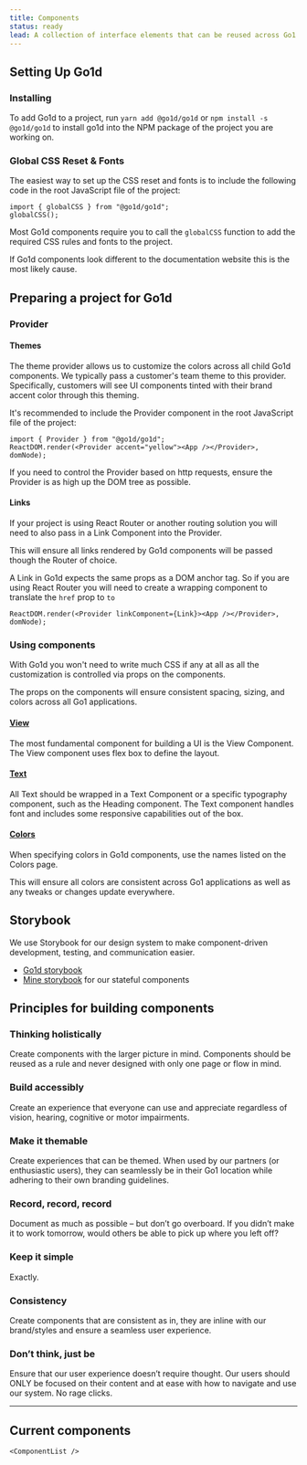```yaml
---
title: Components
status: ready
lead: A collection of interface elements that can be reused across Go1 to efficiently deliver consistent products.
---
```


## Setting Up Go1d

### Installing

To add Go1d to a project, run `yarn add @go1d/go1d` or `npm install -s @go1d/go1d` to install go1d into the NPM package of the project you are working on.

### Global CSS Reset & Fonts

The easiest way to set up the CSS reset and fonts is to include the following code in the root JavaScript file of the project:

```
import { globalCSS } from "@go1d/go1d";
globalCSS();
```

Most Go1d components require you to call the `globalCSS` function to add the required CSS rules and fonts to the project.

If Go1d components look different to the documentation website this is the most likely cause.

## Preparing a project for Go1d

### Provider

#### Themes

The theme provider allows us to customize the colors across all child Go1d components. We typically pass a customer's team theme to this provider. Specifically, customers will see UI components tinted with their brand accent color through this theming.

It's recommended to include the Provider component in the root JavaScript file of the project:

```
import { Provider } from "@go1d/go1d";
ReactDOM.render(<Provider accent="yellow"><App /></Provider>, domNode);
```

If you need to control the Provider based on http requests, ensure the Provider is as high up the DOM tree as possible.

#### Links

If your project is using React Router or another routing solution you will need to also pass in a Link Component into the Provider.

This will ensure all links rendered by Go1d components will be passed though the Router of choice.

A Link in Go1d expects the same props as a DOM anchor tag. So if you are using React Router you will need to create a wrapping component to translate the `href` prop to `to`

```
ReactDOM.render(<Provider linkComponent={Link}><App /></Provider>, domNode);
```

### Using components

With Go1d you won't need to write much CSS if any at all as all the customization is controlled via props on the components.

The props on the components will ensure consistent spacing, sizing, and colors across all Go1 applications.

#### [View](components/view)

The most fundamental component for building a UI is the View Component. The View component uses flex box to define the layout.

#### [Text](components/text)

All Text should be wrapped in a Text Component or a specific typography component, such as the Heading component. The Text component handles font and includes some responsive capabilities out of the box.

#### [Colors](foundations/colors)

When specifying colors in Go1d components, use the names listed on the Colors page.

This will ensure all colors are consistent across Go1 applications as well as any tweaks or changes update everywhere.

## Storybook

We use Storybook for our design system to make component-driven development, testing, and communication easier.

- [Go1d storybook](https://go1d.go1.com/storybook/?path=/docs/overview--page)
- [Mine storybook](https://go1d.pages.go1.co/mine/) for our stateful components

## Principles for building components

### Thinking holistically

Create components with the larger picture in mind. Components should be reused as a rule and never designed with only one page or flow in mind.

### Build accessibly

Create an experience that everyone can use and appreciate regardless of vision, hearing, cognitive or motor impairments.

### Make it themable

Create experiences that can be themed. When used by our partners (or enthusiastic users), they can seamlessly be in their Go1 location while adhering to their own branding guidelines.

### Record, record, record

Document as much as possible – but don’t go overboard. If you didn’t make it to work tomorrow, would others be able to pick up where you left off?

### Keep it simple

Exactly.

### Consistency

Create components that are consistent as in, they are inline with our brand/styles and ensure a seamless user experience.

### Don’t think, just be

Ensure that our user experience doesn’t require thought. Our users should ONLY be focused on their content and at ease with how to navigate and use our system. No rage clicks.

---

## Current components

```!jsx
<ComponentList />
```
